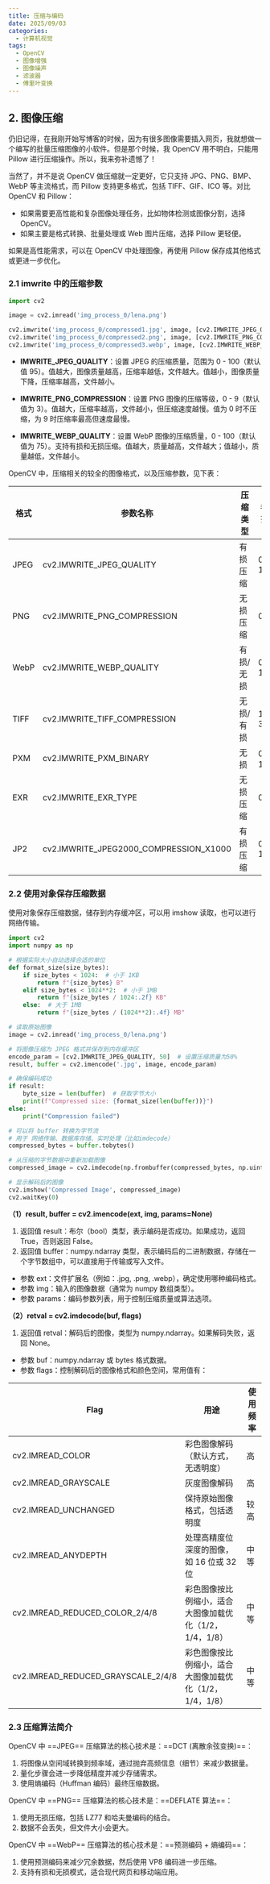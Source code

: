 ```yaml
---
title: 压缩与编码
date: 2025/09/03
categories:
  - 计算机视觉
tags:
  - OpenCV
  - 图像增强
  - 图像噪声
  - 滤波器
  - 傅里叶变换
---
```


## 2. 图像压缩

仍旧记得，在我刚开始写博客的时候，因为有很多图像需要插入网页，我就想做一个编写的批量压缩图像的小软件。但是那个时候，我 OpenCV 用不明白，只能用 Pillow 进行压缩操作。所以，我来弥补遗憾了！

当然了，并不是说 OpenCV 做压缩就一定更好，它只支持 JPG、PNG、BMP、WebP 等主流格式，而 Pillow 支持更多格式，包括 TIFF、GIF、ICO 等。对比 OpenCV 和 Pillow：

- 如果需要更高性能和复杂图像处理任务，比如物体检测或图像分割，选择 OpenCV。
- 如果主要是格式转换、批量处理或 Web 图片压缩，选择 Pillow 更轻便。

如果是高性能需求，可以在 OpenCV 中处理图像，再使用 Pillow 保存成其他格式或更进一步优化。

### 2.1 imwrite 中的压缩参数

```py
import cv2

image = cv2.imread('img_process_0/lena.png')

cv2.imwrite('img_process_0/compressed1.jpg', image, [cv2.IMWRITE_JPEG_QUALITY, 50])
cv2.imwrite('img_process_0/compressed2.png', image, [cv2.IMWRITE_PNG_COMPRESSION, 9])
cv2.imwrite('img_process_0/compressed3.webp', image, [cv2.IMWRITE_WEBP_QUALITY, 50])
```

- **IMWRITE_JPEG_QUALITY**：设置 JPEG 的压缩质量，范围为 0 - 100（默认值 95）。值越大，图像质量越高，压缩率越低，文件越大。值越小，图像质量下降，压缩率越高，文件越小。

- **IMWRITE_PNG_COMPRESSION**：设置 PNG 图像的压缩等级，0 - 9（默认值为 3）。值越大，压缩率越高，文件越小，但压缩速度越慢。值为 0 时不压缩，为 9 时压缩率最高但速度最慢。

- **IMWRITE_WEBP_QUALITY**：设置 WebP 图像的压缩质量，0 - 100（默认值为 75）。支持有损和无损压缩。值越大，质量越高，文件越大；值越小，质量越低，文件越小。

OpenCV 中，压缩相关的较全的图像格式，以及压缩参数，见下表：

| 格式 | 参数名称                               | 压缩类型  | 参数范围   | 默认值 |
| ---- | -------------------------------------- | --------- | ---------- | ------ |
| JPEG | cv2.IMWRITE_JPEG_QUALITY               | 有损压缩  | 0 - 100    | 95     |
| PNG  | cv2.IMWRITE_PNG_COMPRESSION            | 无损压缩  | 0 - 9      | 3      |
| WebP | cv2.IMWRITE_WEBP_QUALITY               | 有损/无损 | 0 - 100    | 75     |
| TIFF | cv2.IMWRITE_TIFF_COMPRESSION           | 无损/有损 | 1, 2, 3, 5 | 无     |
| PXM  | cv2.IMWRITE_PXM_BINARY                 | 无损      | 0 或 1     | 1      |
| EXR  | cv2.IMWRITE_EXR_TYPE                   | 无损压缩  | 0 - 5      | 无     |
| JP2  | cv2.IMWRITE_JPEG2000_COMPRESSION_X1000 | 有损压缩  | 0 - 1000   | 无     |

### 2.2 使用对象保存压缩数据

使用对象保存压缩数据，储存到内存缓冲区，可以用 imshow 读取，也可以进行网络传输。

```py
import cv2
import numpy as np

# 根据实际大小自动选择合适的单位
def format_size(size_bytes):
    if size_bytes < 1024:  # 小于 1KB
        return f"{size_bytes} B"
    elif size_bytes < 1024**2:  # 小于 1MB
        return f"{size_bytes / 1024:.2f} KB"
    else:  # 大于 1MB
        return f"{size_bytes / (1024**2):.4f} MB"

# 读取原始图像
image = cv2.imread('img_process_0/lena.png')

# 将图像压缩为 JPEG 格式并保存到内存缓冲区
encode_param = [cv2.IMWRITE_JPEG_QUALITY, 50]  # 设置压缩质量为50%
result, buffer = cv2.imencode('.jpg', image, encode_param)

# 确保编码成功
if result:
    byte_size = len(buffer)  # 获取字节大小
    print(f"Compressed size: {format_size(len(buffer))}")
else:
    print("Compression failed")

# 可以将 buffer 转换为字节流
# 用于 网络传输、数据库存储、实时处理（比如imdecode）
compressed_bytes = buffer.tobytes()

# 从压缩的字节数据中重新加载图像
compressed_image = cv2.imdecode(np.frombuffer(compressed_bytes, np.uint8), cv2.IMREAD_COLOR)

# 显示解码后的图像
cv2.imshow('Compressed Image', compressed_image)
cv2.waitKey(0)
```

**（1）result, buffer = cv2.imencode(ext, img, params=None)**

1. 返回值 result：布尔（bool）类型，表示编码是否成功。如果成功，返回 True，否则返回 False。
2. 返回值 buffer：numpy.ndarray 类型，表示编码后的二进制数据，存储在一个字节数组中，可以直接用于传输或写入文件。

- 参数 ext：文件扩展名（例如：.jpg, .png, .webp），确定使用哪种编码格式。
- 参数 img：输入的图像数据（通常为 numpy 数组类型）。
- 参数 params：编码参数列表，用于控制压缩质量或算法选项。

**（2）retval = cv2.imdecode(buf, flags)**

1. 返回值 retval：解码后的图像，类型为 numpy.ndarray。如果解码失败，返回 None。

- 参数 buf：numpy.ndarray 或 bytes 格式数据。
- 参数 flags：控制解码后的图像格式和颜色空间，常用值有：

| Flag                               | 用途                                                    | 使用频率 |
| ---------------------------------- | ------------------------------------------------------- | -------- |
| cv2.IMREAD_COLOR                   | 彩色图像解码（默认方式，无透明度）                      | 高       |
| cv2.IMREAD_GRAYSCALE               | 灰度图像解码                                            | 高       |
| cv2.IMREAD_UNCHANGED               | 保持原始图像格式，包括透明度                            | 较高     |
| cv2.IMREAD_ANYDEPTH                | 处理高精度位深度的图像，如 16 位或 32 位                | 中等     |
| cv2.IMREAD_REDUCED_COLOR_2/4/8     | 彩色图像按比例缩小，适合大图像加载优化（1/2，1/4，1/8） | 中等     |
| cv2.IMREAD_REDUCED_GRAYSCALE_2/4/8 | 彩色图像按比例缩小，适合大图像加载优化（1/2，1/4，1/8） | 中等     |

### 2.3 压缩算法简介

OpenCV 中 ==JPEG== 压缩算法的核心技术是：==DCT (离散余弦变换)==：

1. 将图像从空间域转换到频率域，通过抛弃高频信息（细节）来减少数据量。
2. 量化步骤会进一步降低精度并减少存储需求。
3. 使用熵编码（Huffman 编码）最终压缩数据。

OpenCV 中 ==PNG== 压缩算法的核心技术是：==DEFLATE 算法==：

1. 使用无损压缩，包括 LZ77 和哈夫曼编码的结合。
2. 数据不会丢失，但文件大小会更大。

OpenCV 中 ==WebP== 压缩算法的核心技术是：==预测编码 + 熵编码==：

1. 使用预测编码来减少冗余数据，然后使用 VP8 编码进一步压缩。
2. 支持有损和无损模式，适合现代网页和移动端应用。
